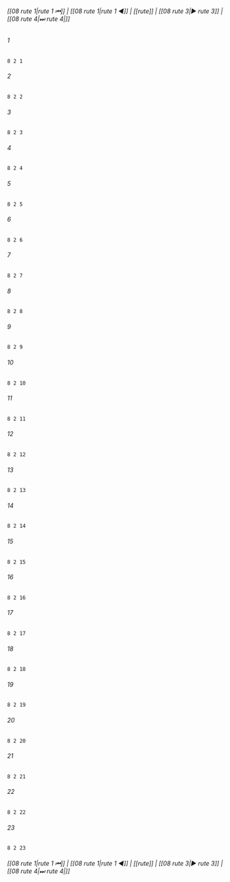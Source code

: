 
###### [[08 rute 1|rute 1 ⏮]] | [[08 rute 1|rute 1 ◀]] | [[rute]] | [[08 rute 3|▶ rute 3]] | [[08 rute 4|⏭ rute 4|]]

###### 1
``` verse
8 2 1 
```
###### 2
``` verse
8 2 2 
```
###### 3
``` verse
8 2 3 
```
###### 4
``` verse
8 2 4 
```
###### 5
``` verse
8 2 5 
```
###### 6
``` verse
8 2 6 
```
###### 7
``` verse
8 2 7 
```
###### 8
``` verse
8 2 8 
```
###### 9
``` verse
8 2 9 
```
###### 10
``` verse
8 2 10 
```
###### 11
``` verse
8 2 11 
```
###### 12
``` verse
8 2 12 
```
###### 13
``` verse
8 2 13 
```
###### 14
``` verse
8 2 14 
```
###### 15
``` verse
8 2 15 
```
###### 16
``` verse
8 2 16 
```
###### 17
``` verse
8 2 17 
```
###### 18
``` verse
8 2 18 
```
###### 19
``` verse
8 2 19 
```
###### 20
``` verse
8 2 20 
```
###### 21
``` verse
8 2 21 
```
###### 22
``` verse
8 2 22 
```
###### 23
``` verse
8 2 23 
```

###### [[08 rute 1|rute 1 ⏮]] | [[08 rute 1|rute 1 ◀]] | [[rute]] | [[08 rute 3|▶ rute 3]] | [[08 rute 4|⏭ rute 4|]]

